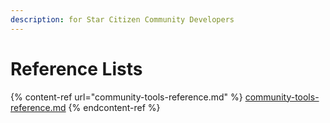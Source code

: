```yaml
---
description: for Star Citizen Community Developers
---
```


# Reference Lists

{% content-ref url="community-tools-reference.md" %}
[community-tools-reference.md](community-tools-reference.md)
{% endcontent-ref %}
